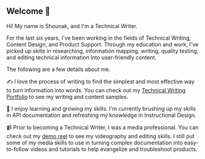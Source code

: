 ## Welcome 👋
Hi! My name is Shounak, and I'm a Technical Writer. 

For the last six years, I've been working in the fields of Technical Writing, Content Design, and Product Support. Through my education and work, I've picked up skills in researching, information mapping, writing, quality testing, and editing technical information into user-friendly content.

The following are a few details about me.

✍ I love the process of writing to find the simplest and most effective way to turn information into words. You can check out my [Technical Writing Portfolio](https://github.com/shounakgly/technical-writing-portfolio#technical-writing-portfolio) to see my writing and content samples.

🌱 I enjoy learning and growing my skills. I'm currently brushing up my skills in API documentation and refreshing my knowledge in Instructional Design.

📹 Prior to becoming a Technical Writer, I was a media professional. You can check out my [demo reel](https://vimeo.com/176694314) to see my videography and editing skills. I still put some of my media skills to use in turning complex documentation into easy-to-follow videos and tutorials to help evangelize and troubleshoot products.
